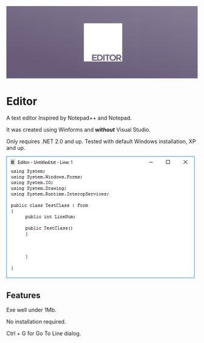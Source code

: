  ![editorlogo4.png](editorlogo4.png#2 "editorlogo4.png") 
 
# Editor

A text editor Inspired by Notepad++ and Notepad.

It was created using Winforms and ___without___ Visual Studio.

Only requires .NET 2.0 and up. Tested with default Windows installation, XP and up.

![Editor-Win10-Screenshot.png](Editor-Win10-Screenshot.png#3 "Editor-Win10-Screenshot.png")

## Features

Exe well under 1Mb.

No installation required.

Ctrl + G for Go To Line dialog.





